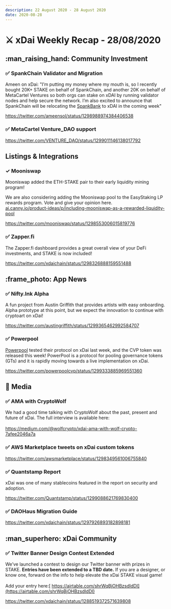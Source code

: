 ```yaml
---
description: 22 August 2020 - 28 August 2020
date: 2020-08-28
---
```


# ⚔️ xDai Weekly Recap - 28/08/2020

## :man\_raising\_hand: Community Investment

### ✅ SpankChain Validator and Migration

Ameen on xDai: "I’m putting my money where my mouth is, so I recently bought 20K+ STAKE on behalf of SpankChain, and another 20K on behalf of MetaCartel Ventures so both orgs can stake on xDAI by running validator nodes and help secure the network. I’m also excited to announce that SpankChain will be relocating the [SpankBank](https://bank.spankchain.com/) to xDAI in the coming week"

https://twitter.com/ameensol/status/1298988974384406538

### ✅ MetaCartel Venture\_DAO support

https://twitter.com/VENTURE_DAO/status/1299011146138017792

## Listings & Integrations

### ✓ Mooniswap

Mooniswap added the ETH-STAKE pair to their early liquidity mining program!

We are also considering adding the Mooniswap pool to the EasyStaking LP rewards program. Vote and give your opinion here.\
[ai.canny.io/product-ideas/p/including-mooniswap-as-a-rewarded-liquidity-pool](https://xdai.canny.io/product-ideas/p/including-mooniswap-as-a-rewarded-liquidity-pool)

https://twitter.com/mooniswap/status/1298553006015819776

### ✅ Zapper.fi

The Zapper.fi dashboard provides a great overall view of your DeFi investments, and STAKE is now included!

https://twitter.com/xdaichain/status/1298326888159551488

## :frame\_photo: App News

### ✅ Nifty.Ink Alpha

A fun project from Austin Griffith that provides artists with easy onboarding. Alpha prototype at this point, but we expect the innovation to continue with cryptoart on xDai!

https://twitter.com/austingriffith/status/1299365462992584707

### ✅ Powerpool

[Powerpool](https://powerpool.finance/) tested their protocol on xDai last week, and the CVP token was released this week! PowerPool is a protocol for pooling governance tokens (GTs) and it is rapidly moving towards a live implementation on xDai.

https://twitter.com/powerpoolcvp/status/1299333885969551360

## :newspaper: Media

### ✅ AMA with CryptoWolf

We had a good time talking with CryptoWolf about the past, present and future of xDai. The full interview is available here:\
\
[https://medium.com/@wolfcrypto/xdai-ama-with-wolf-crypto-7afee2046a7a ](https://medium.com/@wolfcrypto/xdai-ama-with-wolf-crypto-7afee2046a7a)

### ✅ AWS Marketplace tweets on xDai custom tokens

https://twitter.com/awsmarketplace/status/1298349561006755840

### ✅ Quantstamp Report

xDai was one of many stablecoins featured in the report on security and adoption.

https://twitter.com/Quantstamp/status/1299088621769830400

### ✅ DAOHaus Migration Guide

https://twitter.com/xdaichain/status/1297926893182898181

## :man\_superhero: xDai Community

### ✅ Twitter Banner Design Contest Extended

We’ve launched a contest to design our Twitter banner with prizes in STAKE. **Entries have been extended to a TBD date.** If you are a designer, or know one, forward on the info to help elevate the xDai STAKE visual game! \
\
Add your entry here:[ https://airtable.com/shrWqBjOHBzsdIdDI](https://airtable.com/shrWqBjOHBzsdIdDI)

https://twitter.com/xdaichain/status/1288519372571639808
